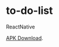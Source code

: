 # to-do-list
ReactNative

[APK Download](https://exp-shell-app-assets.s3.us-west-1.amazonaws.com/android/%40olyesung/to-do-list-baff30f3a34947a09f4d9464bd940b41-signed.apk).
